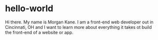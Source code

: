 # hello-world
Hi there. My name is Morgan Kane. I am a front-end web developer out in Cincinnati, OH and I want to learn more about everything it takes ot build the front-end of a website or app.

